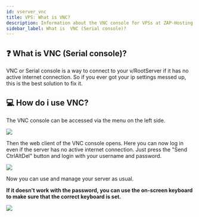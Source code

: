 ```yaml
---
id: vserver_vnc
title: VPS: What is VNC?
description: Information about the VNC console for VPSs at ZAP-Hosting - ZAP-Hosting.com documentation
sidebar_label: What is  VNC (Serial console)?
---
```


## ❓ What is VNC (Serial console)?

VNC or Serial console is a way to connect to your v/RootServer if it has no active internet connection. So if you ever got your ip settings messed up, this is the best solution to fix it.


## 💻 How do i use VNC?
The VNC console can be accessed via the menu on the left side.

![](https://screensaver01.zap-hosting.com/index.php/s/pQ97SiZLTGKdgCN/preview)

Then the web client of the VNC console opens. Here you can now log in even if the server has no active internet connection. Just press the "Send CtrlAltDel" button and login with your username and password.

![](https://screensaver01.zap-hosting.com/index.php/s/k83JwQYr2nycisp/preview)

Now you can use and manage your server as usual.

**If it doesn't work with the password, you can use the on-screen keyboard to make sure that the correct keyboard is set.**


![](https://screensaver01.zap-hosting.com/index.php/s/pfrGiNMkCq9LGQC/preview)




